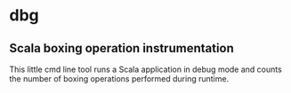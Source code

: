 dbg
===

## Scala boxing operation instrumentation

This little cmd line tool runs a Scala application in debug mode and counts the number of boxing operations performed during runtime.

